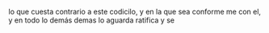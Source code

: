 lo que cuesta contrario a este codicilo, y en la que sea conforme me con el, y en todo lo demás demas lo aguarda ratifica y se